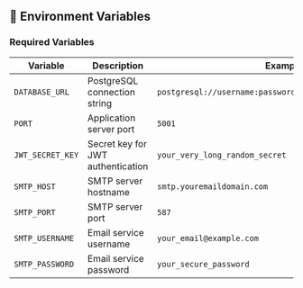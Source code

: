 
## 🔧 Environment Variables

### Required Variables

| Variable | Description | Example |
|----------|-------------|---------|
| `DATABASE_URL` | PostgreSQL connection string | `postgresql://username:password@localhost:5432/minubumwe` |
| `PORT` | Application server port | `5001` |
| `JWT_SECRET_KEY` | Secret key for JWT authentication | `your_very_long_random_secret` |
| `SMTP_HOST` | SMTP server hostname | `smtp.youremaildomain.com` |
| `SMTP_PORT` | SMTP server port | `587` |
| `SMTP_USERNAME` | Email service username | `your_email@example.com` |
| `SMTP_PASSWORD` | Email service password | `your_secure_password` |

